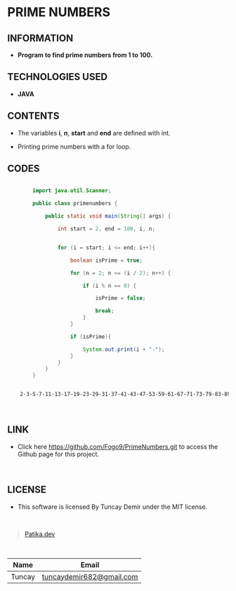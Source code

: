 # **PRIME NUMBERS**

## INFORMATION

* **Program to find prime numbers from 1 to 100.**

## **TECHNOLOGIES USED**

* **JAVA**

## **CONTENTS**

* The variables **i**, **n**, **start** and **end** are defined with int.

* Printing prime numbers with a for loop.

## **CODES**

```Java

        import java.util.Scanner;

        public class primenumbers {

            public static void main(String[] args) {

                int start = 2, end = 100, i, n;


```

```Java

                for (i = start; i <= end; i++){

                    boolean isPrime = true;

                    for (n = 2; n <= (i / 2); n++) {

                        if (i % n == 0) {

                            isPrime = false;

                            break;
                        }
                    }

                    if (isPrime){

                        System.out.print(i + "-");
                    }
                }
            }
        }

```

```bash

    2-3-5-7-11-13-17-19-23-29-31-37-41-43-47-53-59-61-67-71-73-79-83-89-97

```

<br />

## **LINK**

* Click here https://github.com/Fogo9/PrimeNumbers.git to access the Github page for this project.

<br />

## **LICENSE**

* This software is licensed By Tuncay Demir under the MIT license.

<br />

>[Patika.dev](https://app.patika.dev/fogomurphy)

<br/>

| Name |  Email |
| ---- |  ----- |
| Tuncay | tuncaydemir682@gmail.com |
